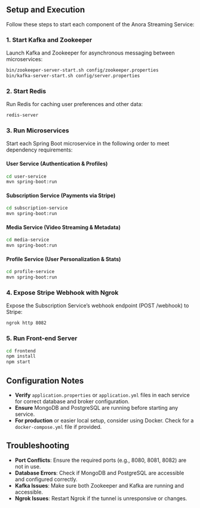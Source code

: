 ## Setup and Execution

Follow these steps to start each component of the Anora Streaming Service:

### 1. Start Kafka and Zookeeper

Launch Kafka and Zookeeper for asynchronous messaging between microservices:

```bash
bin/zookeeper-server-start.sh config/zookeeper.properties
bin/kafka-server-start.sh config/server.properties
```

### 2. Start Redis

Run Redis for caching user preferences and other data:

```bash
redis-server
```

### 3. Run Microservices

Start each Spring Boot microservice in the following order to meet dependency requirements:

#### User Service (Authentication & Profiles)

```bash
cd user-service
mvn spring-boot:run
```

#### Subscription Service (Payments via Stripe)

```bash
cd subscription-service
mvn spring-boot:run
```

#### Media Service (Video Streaming & Metadata)

```bash
cd media-service
mvn spring-boot:run
```

#### Profile Service (User Personalization & Stats)

```bash
cd profile-service
mvn spring-boot:run
```

### 4. Expose Stripe Webhook with Ngrok

Expose the Subscription Service’s webhook endpoint (POST /webhook) to Stripe:

```bash
ngrok http 8082
```

### 5. Run Front-end Server 

```bash
cd frontend
npm install
npm start
```

## Configuration Notes

- **Verify** `application.properties` or `application.yml` files in each service for correct database and broker configuration.
- **Ensure** MongoDB and PostgreSQL are running before starting any service.
- **For production** or easier local setup, consider using Docker. Check for a `docker-compose.yml` file if provided.

## Troubleshooting

- **Port Conflicts**: Ensure the required ports (e.g., 8080, 8081, 8082) are not in use.
- **Database Errors**: Check if MongoDB and PostgreSQL are accessible and configured correctly.
- **Kafka Issues**: Make sure both Zookeeper and Kafka are running and accessible.
- **Ngrok Issues**: Restart Ngrok if the tunnel is unresponsive or changes.
